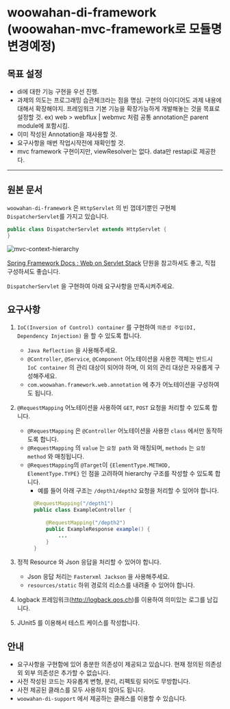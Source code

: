 # woowahan-di-framework (woowahan-mvc-framework로 모듈명 변경예정)

## 목표 설정
* di에 대한 기능 구현을 우선 진행.
* 과제의 의도는 프로그래밍 습관체크라는 점을 명심. 구현의 아이디어도 과제 내용에 대해서 확장해야지. 프레임워크 기본 기능을 확장가능하게 개발해놓는 것을 목표로 설정할 것. ex) web > webflux | webmvc 처럼 공통 annotation은 parent module에 포함시킴.
* 이미 작성된 Annotation을 재사용할 것.
* 요구사항을 매번 작업시작전에 재확인할 것.
* mvc framework 구현이지만, viewResolver는 없다. data만 restapi로 제공한다.




---
## 원본 문서 
`woowahan-di-framework` 은 `HttpServlet` 의 빈 껍데기뿐인 구현체 `DispatcherServlet`를 가지고 있습니다.

```java
public class DispatcherServlet extends HttpServlet {
}
```

![mvc-context-hierarchy](https://docs.spring.io/spring/docs/current/spring-framework-reference/images/mvc-context-hierarchy.png)

[Spring Framework Docs : Web on Servlet Stack](https://docs.spring.io/spring/docs/current/spring-framework-reference/web.html#mvc) 단원을 참고하셔도 좋고, 직접 구성하셔도 좋습니다.

`DispatcherServlet` 을 구현하여 아래 요구사항을 만족시켜주세요.

## 요구사항

1. `IoC(Inversion of Control) container` 를 구현하여 `의존성 주입(DI, Dependency Injection)` 을 할 수 있도록 합니다.
    - `Java Reflection` 을 사용해주세요.
    - `@Controller`, `@Service`, `@Component` 어노테이션을 사용한 객체는 반드시 `IoC container` 의 관리 대상이 되어야 하며, 이 외의 관리 대상은 자유롭게 구성해주세요.
    - `com.woowahan.framework.web.annotation` 에 추가 어노테이션을 구성하여도 됩니다.
    
2. `@RequestMapping` 어노테이션을 사용하여 `GET`, `POST` 요청을 처리할 수 있도록 합니다.
    - `@RequestMapping` 은 `@Controller` 어노테이션을 사용한 `class` 에서만 동작하도록 합니다.
    - `@RequestMapping` 의 `value` 는 `요청 path` 와 매칭되며, `methods` 는 `요청 method` 와 매칭됩니다.
    - `@RequestMapping`의 `@Target`이 `{ElementType.METHOD, ElementType.TYPE}` 인 점을 고려하여 hierarchy 구조를 작성할 수 있도록 합니다.
        - 예를 들어 아래 구조는 `/depth1/depth2` 요청을 처리할 수 있어야 합니다.
        ```java
          @RequestMapping("/depth1")
          public class ExampleController {
              
              @RequestMapping("/depth2")
              public ExampleResponse example() {
                  ...
              }       
          }
        ```
    
3. 정적 Resource 와 Json 응답을 처리할 수 있어야 합니다.
    - Json 응답 처리는 `Fasterxml Jackson` 을 사용해주세요.
    - `resources/static` 하위 경로의 리소스를 내려줄 수 있어야 합니다. 

4. logback 프레임워크(http://logback.qos.ch)를 이용하여 의미있는 로그를 남깁니다.
5. JUnit5 를 이용해서 테스트 케이스를 작성합니다.

## 안내

- 요구사항을 구현함에 있어 충분한 의존성이 제공되고 있습니다. 현재 정의된 의존성 외 외부 의존성은 추가할 수 없습니다.
- 사전 작성된 코드는 자유롭게 변형, 분리, 리펙토링 되어도 무방합니다.
- 사전 제공된 클래스를 모두 사용하지 않아도 됩니다.
- `woowahan-di-support` 에서 제공하는 클래스를 이용할 수 있습니다.